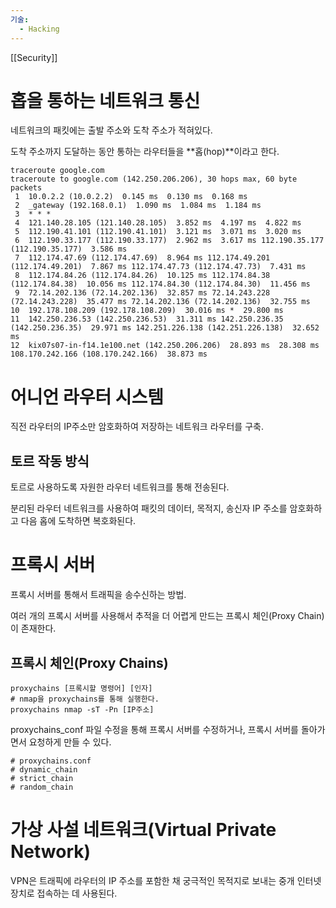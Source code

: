 ```yaml
---
기술:
  - Hacking
---
```

[[Security]]
# 홉을 통하는 네트워크 통신

네트워크의 패킷에는 출발 주소와 도착 주소가 적혀있다.

도착 주소까지 도달하는 동안 통하는 라우터들을 **홉(hop)**이라고 한다.

```Shell
traceroute google.com
traceroute to google.com (142.250.206.206), 30 hops max, 60 byte packets
 1  10.0.2.2 (10.0.2.2)  0.145 ms  0.130 ms  0.168 ms
 2  _gateway (192.168.0.1)  1.090 ms  1.084 ms  1.184 ms
 3  * * *
 4  121.140.28.105 (121.140.28.105)  3.852 ms  4.197 ms  4.822 ms
 5  112.190.41.101 (112.190.41.101)  3.121 ms  3.071 ms  3.020 ms
 6  112.190.33.177 (112.190.33.177)  2.962 ms  3.617 ms 112.190.35.177 (112.190.35.177)  3.586 ms
 7  112.174.47.69 (112.174.47.69)  8.964 ms 112.174.49.201 (112.174.49.201)  7.867 ms 112.174.47.73 (112.174.47.73)  7.431 ms
 8  112.174.84.26 (112.174.84.26)  10.125 ms 112.174.84.38 (112.174.84.38)  10.056 ms 112.174.84.30 (112.174.84.30)  11.456 ms
 9  72.14.202.136 (72.14.202.136)  32.857 ms 72.14.243.228 (72.14.243.228)  35.477 ms 72.14.202.136 (72.14.202.136)  32.755 ms
10  192.178.108.209 (192.178.108.209)  30.016 ms *  29.800 ms
11  142.250.236.53 (142.250.236.53)  31.311 ms 142.250.236.35 (142.250.236.35)  29.971 ms 142.251.226.138 (142.251.226.138)  32.652 ms
12  kix07s07-in-f14.1e100.net (142.250.206.206)  28.893 ms  28.308 ms 108.170.242.166 (108.170.242.166)  38.873 ms
```

  

# 어니언 라우터 시스템

직전 라우터의 IP주소만 암호화하여 저장하는 네트워크 라우터를 구축.

## 토르 작동 방식

토르로 사용하도록 자원한 라우터 네트워크를 통해 전송된다.

분리된 라우터 네트워크를 사용하여 패킷의 데이터, 목적지, 송신자 IP 주소를 암호화하고 다음 홉에 도착하면 복호화된다.

  

# 프록시 서버

프록시 서버를 통해서 트래픽을 송수신하는 방법.

여러 개의 프록시 서버를 사용해서 추적을 더 어렵게 만드는 프록시 체인(Proxy Chain)이 존재한다.

## 프록시 체인(Proxy Chains)

```Shell
proxychains [프록시할 명령어] [인자]
# nmap을 proxychains를 통해 실행한다.
proxychains nmap -sT -Pn [IP주소]
```

proxychains_conf 파일 수정을 통해 프록시 서버를 수정하거나, 프록시 서버를 돌아가면서 요청하게 만들 수 있다.

```Shell
# proxychains.conf
# dynamic_chain
# strict_chain
# random_chain
```

# 가상 사설 네트워크(Virtual Private Network)

VPN은 트래픽에 라우터의 IP 주소를 포함한 채 궁극적인 목적지로 보내는 중개 인터넷 장치로 접속하는 데 사용된다.
